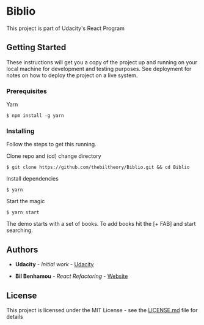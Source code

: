 # Biblio

This project is part of Udacity's React Program

## Getting Started

These instructions will get you a copy of the project up and running on your local machine for development and testing purposes. See deployment for notes on how to deploy the project on a live system.

### Prerequisites

Yarn
```
$ npm install -g yarn
```

### Installing

Follow the steps to get this running.

Clone repo and (cd) change directory

```
$ git clone https://github.com/thebiltheory/Biblio.git && cd Biblio
```

Install dependencies

```
$ yarn
```

Start the magic

```
$ yarn start
```

The demo starts with a set of books.
To add books hit the [+ FAB] and start searching.

## Authors

* **Udacity** - *Initial work* - [Udacity](https://github.com/udacity/reactnd-project-myreads-starter)

* **Bil Benhamou** - *React Refactoring* - [Website](http://thebiltheory.com)

## License

This project is licensed under the MIT License - see the [LICENSE.md](LICENSE.md) file for details

